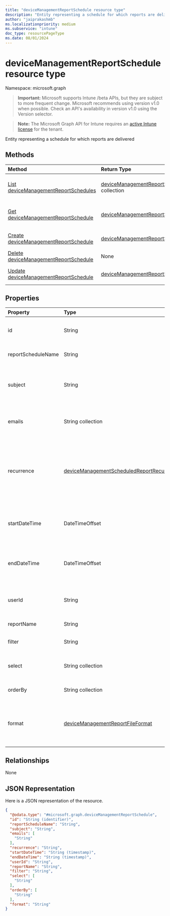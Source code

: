 ```yaml
---
title: "deviceManagementReportSchedule resource type"
description: "Entity representing a schedule for which reports are delivered"
author: "jaiprakashmb"
ms.localizationpriority: medium
ms.subservice: "intune"
doc_type: resourcePageType
ms.date: 08/01/2024
---
```


# deviceManagementReportSchedule resource type

Namespace: microsoft.graph

> **Important:** Microsoft supports Intune /beta APIs, but they are subject to more frequent change. Microsoft recommends using version v1.0 when possible. Check an API's availability in version v1.0 using the Version selector.

> **Note:** The Microsoft Graph API for Intune requires an [active Intune license](https://go.microsoft.com/fwlink/?linkid=839381) for the tenant.

Entity representing a schedule for which reports are delivered

## Methods
|Method|Return Type|Description|
|:---|:---|:---|
|[List deviceManagementReportSchedules](../api/intune-reporting-devicemanagementreportschedule-list.md)|[deviceManagementReportSchedule](../resources/intune-reporting-devicemanagementreportschedule.md) collection|List properties and relationships of the [deviceManagementReportSchedule](../resources/intune-reporting-devicemanagementreportschedule.md) objects.|
|[Get deviceManagementReportSchedule](../api/intune-reporting-devicemanagementreportschedule-get.md)|[deviceManagementReportSchedule](../resources/intune-reporting-devicemanagementreportschedule.md)|Read properties and relationships of the [deviceManagementReportSchedule](../resources/intune-reporting-devicemanagementreportschedule.md) object.|
|[Create deviceManagementReportSchedule](../api/intune-reporting-devicemanagementreportschedule-create.md)|[deviceManagementReportSchedule](../resources/intune-reporting-devicemanagementreportschedule.md)|Create a new [deviceManagementReportSchedule](../resources/intune-reporting-devicemanagementreportschedule.md) object.|
|[Delete deviceManagementReportSchedule](../api/intune-reporting-devicemanagementreportschedule-delete.md)|None|Deletes a [deviceManagementReportSchedule](../resources/intune-reporting-devicemanagementreportschedule.md).|
|[Update deviceManagementReportSchedule](../api/intune-reporting-devicemanagementreportschedule-update.md)|[deviceManagementReportSchedule](../resources/intune-reporting-devicemanagementreportschedule.md)|Update the properties of a [deviceManagementReportSchedule](../resources/intune-reporting-devicemanagementreportschedule.md) object.|

## Properties
|Property|Type|Description|
|:---|:---|:---|
|id|String|Unique identifier for this entity|
|reportScheduleName|String|Name of the schedule|
|subject|String|Subject of the scheduled reports that are delivered|
|emails|String collection|Emails to which the scheduled reports are delivered|
|recurrence|[deviceManagementScheduledReportRecurrence](../resources/intune-reporting-devicemanagementscheduledreportrecurrence.md)|Frequency of scheduled report delivery. Possible values are: `none`, `daily`, `weekly`, `monthly`.|
|startDateTime|DateTimeOffset|Time that the delivery of the scheduled reports starts|
|endDateTime|DateTimeOffset|Time that the delivery of the scheduled reports ends|
|userId|String|The Id of the User who created the report|
|reportName|String|Name of the report|
|filter|String|Filters applied on the report|
|select|String collection|Columns selected from the report|
|orderBy|String collection|Ordering of columns in the report|
|format|[deviceManagementReportFileFormat](../resources/intune-reporting-devicemanagementreportfileformat.md)|Format of the scheduled report. Possible values are: `csv`, `pdf`.|

## Relationships
None

## JSON Representation
Here is a JSON representation of the resource.
<!-- {
  "blockType": "resource",
  "keyProperty": "id",
  "@odata.type": "microsoft.graph.deviceManagementReportSchedule"
}
-->
``` json
{
  "@odata.type": "#microsoft.graph.deviceManagementReportSchedule",
  "id": "String (identifier)",
  "reportScheduleName": "String",
  "subject": "String",
  "emails": [
    "String"
  ],
  "recurrence": "String",
  "startDateTime": "String (timestamp)",
  "endDateTime": "String (timestamp)",
  "userId": "String",
  "reportName": "String",
  "filter": "String",
  "select": [
    "String"
  ],
  "orderBy": [
    "String"
  ],
  "format": "String"
}
```
